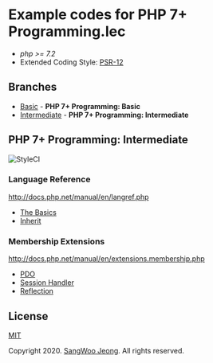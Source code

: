 # Example codes for PHP 7+ Programming.lec

* *php >= 7.2*
* Extended Coding Style: [PSR-12](https://www.php-fig.org/psr/psr-12/)

## Branches

* [Basic](https://github.com/pronist/phplec/tree/basic) - **PHP 7+ Programming: Basic**
* [Intermediate](https://github.com/pronist/phplec/tree/intermediate) - **PHP 7+ Programming: Intermediate**

## PHP 7+ Programming: Intermediate

<p>
    <img src="https://github.styleci.io/repos/231129705/shield?branch=intermediate" alt="StyleCI">
</p>

### Language Reference

<http://docs.php.net/manual/en/langref.php>

* [The Basics](https://github.com/pronist/phplec/tree/intermediate/lang/TheBasics)
* [Inherit](https://github.com/pronist/phplec/tree/intermediate/lang/Inherit)

### Membership Extensions

<http://docs.php.net/manual/en/extensions.membership.php>

* [PDO](https://github.com/pronist/phplec/tree/intermediate/functions/PDO)
* [Session Handler](https://github.com/pronist/phplec/tree/intermediate/functions/SessionHandler)
* [Reflection](https://github.com/pronist/phplec/tree/intermediate/functions/Reflection)

## License

[MIT](https://github.com/pronist/phplec/blob/intermediate/LICENSE)

Copyright 2020. [SangWoo Jeong](https://github.com/pronist). All rights reserved.
